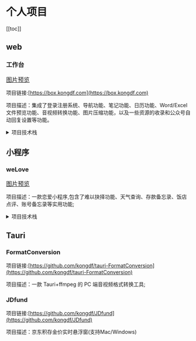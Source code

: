 
# 个人项目

[[toc]]


## web

### 工作台 

<font size=3 >
<a data-fancybox="box"  href="https://static.kongdf.com/box/box.png" rel="external nofollow" >图片预览</a><a data-fancybox="box"  href="https://static.kongdf.com/box/box1.png"></a>
<a data-fancybox="gallery"  href="https://static.kongdf.com/box/box2.png"></a>
<a data-fancybox="box"  href="https://static.kongdf.com/box/box3.png"></a></font>

项目链接:[https://box.kongdf.com](https://box.kongdf.com)

项目描述：集成了登录注册系统、导航功能、笔记功能、日历功能、Word/Excel 文件预览功能、音视频转换功能、图片压缩功能，以及一些资源的收录和公众号自动回复设置等功能。

<details> 
    <summary>项目技术栈</summary>

    * 前端:vite+vue3,使用provide/inject代替pinia。
    * 后端:koa2+云MySQL+prisma(ORM)。
    * 自动部署:coding+jenkins。
    * 导航功能：收录自己常用导航页,添加分组功能。
    * 笔记功能：使用vditor进行markdown语法编辑器与预览,所见即所得。
    * 日历功能：接入百度日历api,方便自己管理日程安排，提醒重要事件。
    * Word/Excel文件预览功能：代替wps,并为图片增加prew事件,方便自己查看。
    * 音视频转换功能：使用WebRTC进行录像录屏,使用ffmpeg.wasm支持不同格式的音视频文件转换。
    * 图片压缩功能：初版使用Canvas进行压缩,后使用lrz进行压缩。
    * 资源收录：收录一些常用软件/教程等。
    * 公众号回复设置:接入公众号,设置公众号的回复内容等。

</details>

## 小程序

###  weLove  

<font size=3 >
<a data-fancybox="welove"  href="https://static.kongdf.com/welove/1.jpg" rel="external nofollow" >图片预览</a><a data-fancybox="welove"  href="https://static.kongdf.com/welove/2.jpg"></a>
<a data-fancybox="welove"  href="https://static.kongdf.com/welove/3.jpg"></a></font>

项目描述：一款恋爱小程序,包含了难以抉择功能、天气查询、存款备忘录、饭店点评、账号备忘录等实用功能;

<details> 
    <summary>项目技术栈</summary>

    * 前端:Taro+原生+nut Ui。
    * 后端:Express+云MySQL+prisma(ORM)。
    * 难以抉择：大转盘,初版使用Canvas实现,后使用lucky-canvas。
    * 天气查询：接入和风天气api,根据定位获取当前天气,以及常用地区天气查询。
    * 饭店点评：小程序自带map组件+markers绘制地图,通过定位/名称查询当前饭店后进行点评,图床使用七牛云进行上传/查看;
    * 账号备忘录：管理各种账号和密码信息,避免遗忘或泄露。

</details>

## Tauri 

### FormatConversion 

项目链接:[https://github.com/kongdf/tauri-FormatConversion](https://github.com/kongdf/tauri-FormatConversion)

项目描述：一款 Tauri+ffmpeg 的 PC 端音视频格式转换工具;
 
### JDfund  

项目链接:[https://github.com/kongdf/JDfund](https://github.com/kongdf/JDfund)

项目描述：京东积存金价实时悬浮窗(支持Mac/Windows)  

